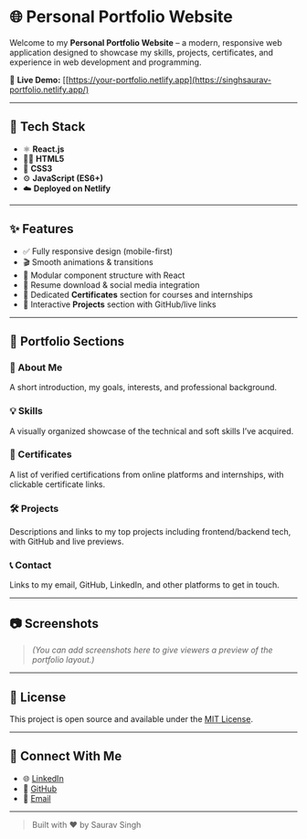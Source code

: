 # 🌐 Personal Portfolio Website

Welcome to my **Personal Portfolio Website** – a modern, responsive web application designed to showcase my skills, projects, certificates, and experience in web development and programming.

📌 **Live Demo:** [[https://your-portfolio.netlify.app](https://singhsaurav-portfolio.netlify.app/)

---

## 🚀 Tech Stack

- ⚛️ **React.js**
- 🧑‍💻 **HTML5**
- 🎨 **CSS3**
- ⚙️ **JavaScript (ES6+)**
- ☁️ **Deployed on Netlify**

---

## ✨ Features

- ✅ Fully responsive design (mobile-first)
- 🎬 Smooth animations & transitions
- 🧩 Modular component structure with React
- 🧾 Resume download & social media integration
- 🏅 Dedicated **Certificates** section for courses and internships
- 📂 Interactive **Projects** section with GitHub/live links

---

## 📁 Portfolio Sections

### 📖 About Me
A short introduction, my goals, interests, and professional background.

### 💡 Skills
A visually organized showcase of the technical and soft skills I’ve acquired.

### 🏅 Certificates
A list of verified certifications from online platforms and internships, with clickable certificate links.

### 🛠 Projects
Descriptions and links to my top projects including frontend/backend tech, with GitHub and live previews.

### 📞 Contact
Links to my email, GitHub, LinkedIn, and other platforms to get in touch.

---

## 📷 Screenshots

> *(You can add screenshots here to give viewers a preview of the portfolio layout.)*

---

## 📄 License

This project is open source and available under the [MIT License](LICENSE).

---

## 🙌 Connect With Me

- 🌐 [LinkedIn](https://www.linkedin.com/in/saurav-singh-348694246/)
- 🐙 [GitHub](https://github.com/sauravsingh003)
- 📧 [Email](sauravchauhan0017@gmail.com)

---

> Built with ❤️ by Saurav Singh
